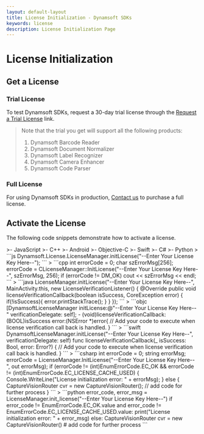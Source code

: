 ```yaml
---
layout: default-layout
title: License Initialization - Dynamsoft SDKs
keywords: license
description: License Initialization Page
---
```


# License Initialization

## Get a License

### Trial License

To test Dynamsoft SDKs, request a 30-day trial license through the [Request a Trial License](https://www.dynamsoft.com/customer/license/trialLicense/?utm_source=docs&product=dcv) link.

> Note that the trial you get will support all the following products:
> 
> 1. Dynamsoft Barcode Reader
> 2. Dynamsoft Document Normalizer
> 3. Dynamsoft Label Recognizer
> 4. Dynamsoft Camera Enhancer
> 5. Dynamsoft Code Parser

### Full License

For using Dynamsoft SDKs in production, [Contact us](https://www.dynamsoft.com/company/contact/?utm_source=docs&product=dcv) to purchase a full license.

## Activate the License

The following code snippets demonstrate how to activate a license.

<div class="sample-code-prefix template2"></div>
>- JavaScript
>- C++
>- Android
>- Objective-C
>- Swift
>- C#
>- Python
>
```js
Dynamsoft.License.LicenseManager.initLicense("--Enter Your License Key Here--");
```
>
```cpp
int errorCode = 0;
char szErrorMsg[256];
errorCode = CLicenseManager::InitLicense("--Enter Your License Key Here--", szErrorMsg, 256);
if (errorCode != DM_OK)
   cout << szErrorMsg << endl;
```
> 
```java
LicenseManager.initLicense("--Enter Your License Key Here--", MainActivity.this, new LicenseVerificationListener() {
   @Override
   public void licenseVerificationCallback(boolean isSuccess, CoreException error) {
          if(!isSuccess){
             error.printStackTrace();
          }
   }
});
```
>
```objc
[DynamsoftLicenseManager initLicense:@"--Enter Your License Key Here--" verificationDelegate: self];
- (void)licenseVerificationCallback:(BOOL)isSuccess error:(NSError *)error{
   // Add your code to execute when license verification call back is handled.
}
```
>
```swift
DynamsoftLicenseManager.initLicense("--Enter Your License Key Here--", verificationDelegate: self)
func licenseVerificationCallback(_ isSuccess: Bool, error: Error?) {
   // Add your code to execute when license verification call back is handled.
}
```
>
```csharp
int errorCode = 0;
string errorMsg;
errorCode = LicenseManager.InitLicense("--Enter Your License Key Here--", out errorMsg);
if (errorCode != (int)EnumErrorCode.EC_OK && errorCode != (int)EnumErrorCode.EC_LICENSE_CACHE_USED)
{
    Console.WriteLine("License initialization error: " + errorMsg);
}
else
{
    CaptureVisionRouter cvr = new CaptureVisionRouter();
    // add code for further process
}
```
>
```python
error_code, error_msg = LicenseManager.init_license("--Enter Your License Key Here--")
if error_code != EnumErrorCode.EC_OK.value and error_code != EnumErrorCode.EC_LICENSE_CACHE_USED.value:
    print("License initialization error: " + error_msg)
else:
    CaptureVisionRouter cvr = new CaptureVisionRouter()
    # add code for further process
```
